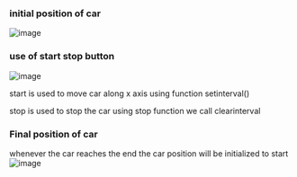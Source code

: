 ### initial position of car
![image](https://user-images.githubusercontent.com/68627259/123224582-9232b100-d4ef-11eb-9177-d448b257c154.png)
### use of start stop button

![image](https://user-images.githubusercontent.com/68627259/123226048-eab67e00-d4f0-11eb-9bca-dcaac99e171f.png)


start is used to move car along x axis 
using function setinterval()


stop is used to stop the car using stop function we call clearinterval

### Final position of car 

 whenever the car reaches the end  the car position  will be initialized to start  
 ![image](https://user-images.githubusercontent.com/68627259/123227712-7a106100-d4f2-11eb-8408-62e2eddfa354.png)




